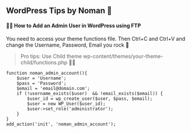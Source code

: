 ## WordPress Tips by Noman 👀

#### 🐱‍👤 How to Add an Admin User in WordPress using FTP 

You need to access your theme functions file. Then Ctrl+C and Ctrl+V and change the Username, Password, Email you rock 👀

>Pro tips: Use Child theme wp-content/themes/your-theme-child/functions.php 🐱‍🏍

``` 
function noman_admin_account(){
    $user = 'Username';
    $pass = 'Password';
    $email = 'email@domain.com';
    if (!username_exists($user)  && !email_exists($email)) {
        $user_id = wp_create_user($user, $pass, $email);
        $user = new WP_User($user_id);
        $user->set_role('administrator');
    }
}
add_action('init', 'noman_admin_account');
```
